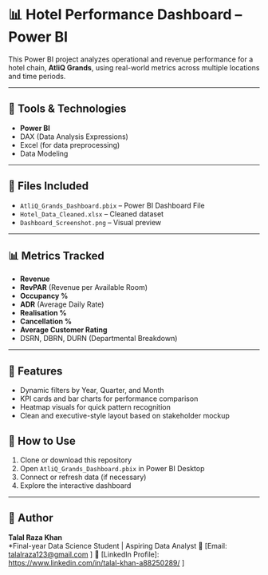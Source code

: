 # 📊 Hotel Performance Dashboard – Power BI

This Power BI project analyzes operational and revenue performance for a hotel chain, **AtliQ Grands**, using real-world metrics across multiple locations and time periods.

---

## 🚀 Tools & Technologies

- **Power BI**
- DAX (Data Analysis Expressions)
- Excel (for data preprocessing)
- Data Modeling

---

## 📁 Files Included

- `AtliQ_Grands_Dashboard.pbix` – Power BI Dashboard File  
- `Hotel_Data_Cleaned.xlsx` – Cleaned dataset 
- `Dashboard_Screenshot.png` – Visual preview 

---

## 📊 Metrics Tracked

- **Revenue**
- **RevPAR** (Revenue per Available Room)
- **Occupancy %**
- **ADR** (Average Daily Rate)
- **Realisation %**
- **Cancellation %**
- **Average Customer Rating**
- DSRN, DBRN, DURN (Departmental Breakdown)

---

## 🧠 Features

- Dynamic filters by Year, Quarter, and Month
- KPI cards and bar charts for performance comparison
- Heatmap visuals for quick pattern recognition
- Clean and executive-style layout based on stakeholder mockup

## 🔗 How to Use

1. Clone or download this repository
2. Open `AtliQ_Grands_Dashboard.pbix` in Power BI Desktop
3. Connect or refresh data (if necessary)
4. Explore the interactive dashboard

---

## 👤 Author

**Talal Raza Khan**  
*Final-year Data Science Student | Aspiring Data Analyst
📧 [Email: talalraza123@gmail.com ] 
🔗 [LinkedIn Profile]: https://www.linkedin.com/in/talal-khan-a88250289/  ]

